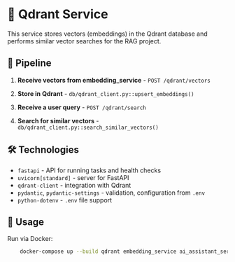 # 🧠 Qdrant Service

This service stores vectors (embeddings) in the Qdrant database and performs similar vector searches for the RAG
project.

## 🔄 Pipeline

1. **Receive vectors from embedding_service** - `POST /qdrant/vectors`
2. **Store in Qdrant** - `db/qdrant_client.py::upsert_embeddings()`


1. **Receive a user query** - `POST /qdrant/search`
2. **Search for similar vectors** - `db/qdrant_client.py::search_similar_vectors()`

## 🛠️ Technologies

- `fastapi` - API for running tasks and health checks
- `uvicorn[standard]` - server for FastAPI
- `qdrant-client` - integration with Qdrant
- `pydantic`, `pydantic-settings` - validation, configuration from `.env`
- `python-dotenv` - `.env` file support

## 🚀 Usage

Run via Docker:

```bash
    docker-compose up --build qdrant embedding_service ai_assistant_service qdrant_service

